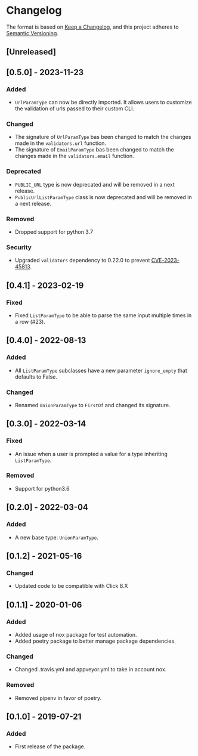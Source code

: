 # Changelog

The format is based on [Keep a Changelog](https://keepachangelog.com/en/1.1.0/),
and this project adheres to [Semantic Versioning](https://semver.org/spec/v2.0.0.html).

## [Unreleased]

## [0.5.0] - 2023-11-23

### Added

- `UrlParamType` can now be directly imported. It allows users to customize the validation of urls
  passed to their custom CLI.

### Changed

- The signature of `UrlParamType` bas been changed to match the changes made in the `validators.url` function.
- The signature of `EmailParamType` bas been changed to match the changes made in the `validators.email` function.

### Deprecated

- `PUBLIC_URL` type is now deprecated and will be removed in a next release.
- `PublicUrlListParamType` class is now deprecated and will be removed in a next release.

### Removed

- Dropped support for python 3.7

### Security

- Upgraded `validators` dependency to 0.22.0 to prevent [CVE-2023-45813](https://nvd.nist.gov/vuln/detail/CVE-2023-45813).

## [0.4.1] - 2023-02-19

### Fixed

- Fixed `ListParamType` to be able to parse the same input multiple times in a row (#23).

## [0.4.0] - 2022-08-13

### Added

- All `ListParamType` subclasses have a new parameter `ignore_empty` that defaults to False.

### Changed

- Renamed `UnionParamType` to `FirstOf` and changed its signature.

## [0.3.0] - 2022-03-14

### Fixed

- An issue when a user is prompted a value for a type inheriting `ListParamType`.

### Removed

- Support for python3.6

## [0.2.0] - 2022-03-04

### Added

- A new base type: `UnionParamType`.

## [0.1.2] - 2021-05-16

### Changed

- Updated code to be compatible with Click 8.X

## [0.1.1] - 2020-01-06

### Added
- Added usage of nox package for test automation.
- Added poetry package to better manage package dependencies

### Changed
- Changed .travis.yml and appveyor.yml to take in account nox.

### Removed
- Removed pipenv in favor of poetry.

## [0.1.0] - 2019-07-21

### Added
- First release of the package.
